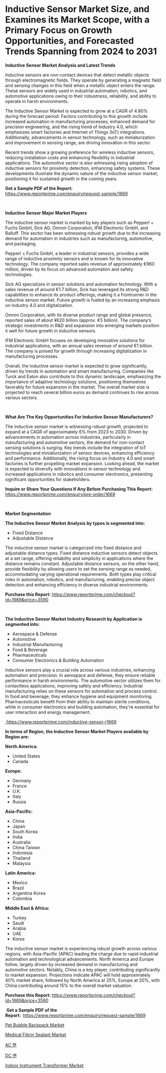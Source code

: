 <p><h1>Inductive Sensor Market Size, and Examines its Market Scope, with a Primary Focus on Growth Opportunities, and Forecasted Trends Spanning from 2024 to 2031</h1></p><p><strong>Inductive Sensor Market Analysis and Latest Trends</strong></p>
<p><p>Inductive sensors are non-contact devices that detect metallic objects through electromagnetic fields. They operate by generating a magnetic field and sensing changes in this field when a metallic object enters the range. These sensors are widely used in industrial automation, robotics, and automotive applications owing to their robustness, reliability, and ability to operate in harsh environments.</p><p>The Inductive Sensor Market is expected to grow at a CAGR of 4.80% during the forecast period. Factors contributing to this growth include increased automation in manufacturing processes, enhanced demand for precision engineering, and the rising trend of Industry 4.0, which emphasizes smart factories and Internet of Things (IoT) integrations. Additionally, advancements in sensor technology, such as miniaturization and improvement in sensing range, are driving innovation in this sector.</p><p>Recent trends show a growing preference for wireless inductive sensors, reducing installation costs and enhancing flexibility in industrial applications. The automotive sector is also witnessing rising adoption of inductive sensors for proximity detection, enhancing safety systems. These developments illustrate the dynamic nature of the inductive sensor market, positioning it for sustained growth in the coming years.</p></p>
<p><strong>Get a Sample PDF of the Report:&nbsp;</strong> <a href="https://www.reportprime.com/enquiry/request-sample/1669">https://www.reportprime.com/enquiry/request-sample/1669</a></p>
<p>&nbsp;</p>
<p><strong>Inductive Sensor Major Market Players</strong></p>
<p><p>The inductive sensor market is marked by key players such as Pepperl + Fuchs GmbH, Sick AG, Omron Corporation, IFM Electronic GmbH, and Balluff. This sector has been witnessing robust growth due to the increasing demand for automation in industries such as manufacturing, automotive, and packaging.</p><p>Pepperl + Fuchs GmbH, a leader in industrial sensors, provides a wide range of inductive proximity sensors and is known for its innovative technology. The company reported sales revenue of approximately €960 million, driven by its focus on advanced automation and safety technologies.</p><p>Sick AG specializes in sensor solutions and automation technology. With a sales revenue of around €1.7 billion, Sick has leveraged its strong R&D capabilities to enhance its product offerings, making it a frontrunner in the inductive sensor market. Future growth is fueled by an increasing emphasis on Industry 4.0 and digitalization.</p><p>Omron Corporation, with its diverse product range and global presence, reported sales of about ¥620 billion (approx. €5 billion). The company’s strategic investments in R&D and expansion into emerging markets position it well for future growth in inductive sensors.</p><p>IFM Electronic GmbH focuses on developing innovative solutions for industrial applications, with an annual sales revenue of around €1 billion. The company is poised for growth through increasing digitalization in manufacturing processes.</p><p>Overall, the inductive sensor market is expected to grow significantly, driven by trends in automation and smart manufacturing. Companies like Turck and Eaton also contribute to this dynamic landscape, emphasizing the importance of adaptive technology solutions, positioning themselves favorably for future expansion in the market. The overall market size is projected to reach several billion euros as demand continues to rise across various sectors.</p></p>
<p>&nbsp;</p>
<p><strong>What Are The Key Opportunities For Inductive Sensor Manufacturers?</strong></p>
<p><p>The inductive sensor market is witnessing robust growth, projected to expand at a CAGR of approximately 6% from 2023 to 2030. Driven by advancements in automation across industries, particularly in manufacturing and automotive sectors, the demand for non-contact sensing solutions is surging. Key trends include the integration of IoT technologies and miniaturization of sensor devices, enhancing efficiency and performance. Additionally, the rising focus on Industry 4.0 and smart factories is further propelling market expansion. Looking ahead, the market is expected to diversify with innovations in sensor technology and increased applications in robotics and consumer electronics, presenting significant opportunities for stakeholders.</p></p>
<p><strong>Inquire or Share Your Questions If Any Before Purchasing This Report:</strong> <a href="https://www.reportprime.com/enquiry/pre-order/1669">https://www.reportprime.com/enquiry/pre-order/1669</a></p>
<p>&nbsp;</p>
<p><strong>Market Segmentation</strong></p>
<p><strong>The Inductive Sensor Market Analysis by types is segmented into:</strong></p>
<p><ul><li>Fixed Distance</li><li>Adjustable Distance</li></ul></p>
<p><p>The inductive sensor market is categorized into fixed distance and adjustable distance types. Fixed distance inductive sensors detect objects at a set range, offering reliability and simplicity in applications where the distance remains constant. Adjustable distance sensors, on the other hand, provide flexibility by allowing users to set the sensing range as needed, accommodating varying operational requirements. Both types play critical roles in automation, robotics, and manufacturing, enabling precise object detection and enhancing efficiency in diverse industrial environments.</p></p>
<p><strong>Purchase this Report:&nbsp;</strong><a href="https://www.reportprime.com/checkout?id=1669&price=3590">https://www.reportprime.com/checkout?id=1669&price=3590</a></p>
<p>&nbsp;</p>
<p><strong>The Inductive Sensor Market Industry Research by Application is segmented into:</strong></p>
<p><ul><li>Aerospace & Defense</li><li>Automotive</li><li>Industrial Manufacturing</li><li>Food & Beverage</li><li>Pharmaceuticals</li><li>Consumer Electronics & Building Automation</li></ul></p>
<p><p>Inductive sensors play a crucial role across various industries, enhancing automation and precision. In aerospace and defense, they ensure reliable performance in harsh environments. The automotive sector utilizes them for contactless applications, improving safety and efficiency. Industrial manufacturing relies on these sensors for automation and process control. In food and beverage, they enhance hygiene and equipment monitoring. Pharmaceuticals benefit from their ability to maintain sterile conditions, while in consumer electronics and building automation, they're essential for user interaction and energy management.</p></p>
<p><a href="https://www.reportprime.com/inductive-sensor-r1669">&nbsp;https://www.reportprime.com/inductive-sensor-r1669</a></p>
<p><strong>In terms of Region, the Inductive Sensor Market Players available by Region are:</strong></p>
<p>
    <p> <strong> North America: </strong>
        <ul>
            <li>United States</li>
            <li>Canada</li>
        </ul>
        </p> 
    <p> <strong> Europe: </strong>
        <ul>
            <li>Germany</li>
            <li>France</li>
            <li>U.K.</li>
            <li>Italy</li>
            <li>Russia</li>
        </ul>
        </p> 
    <p> <strong> Asia-Pacific: </strong>
        <ul>
            <li>China</li>
            <li>Japan</li>
            <li>South Korea</li>
            <li>India</li>
            <li>Australia</li>
            <li>China Taiwan</li>
            <li>Indonesia</li>
            <li>Thailand</li>
            <li>Malaysia</li>
        </ul>
        </p> 
    <p> <strong> Latin America: </strong>
        <ul>
            <li>Mexico</li>
            <li>Brazil</li>
            <li>Argentina Korea</li>
            <li>Colombia</li>
        </ul>
        </p> 
    <p> <strong> Middle East & Africa: </strong>
        <ul>
            <li>Turkey</li>
            <li>Saudi</li>
            <li>Arabia</li>
            <li>UAE</li>
            <li>Korea</li>
        </ul>
    </p>
    </p>
<p><p>The inductive sensor market is experiencing robust growth across various regions, with Asia-Pacific (APAC) leading the charge due to rapid industrial automation and technological advancements. North America and Europe follow, largely driven by increased demand in manufacturing and automotive sectors. Notably, China is a key player, contributing significantly to market expansion. Projections indicate APAC will hold approximately 40% market share, followed by North America at 25%, Europe at 20%, with China contributing around 15% to the overall market valuation.</p></p>
<p><strong>Purchase this Report: </strong><a href="https://www.reportprime.com/checkout?id=1669&price=3590">https://www.reportprime.com/checkout?id=1669&price=3590</a></p>
<p>&nbsp;<strong>Get a Sample PDF of the Report:&nbsp;&nbsp;</strong><a href="https://www.reportprime.com/enquiry/request-sample/1669">https://www.reportprime.com/enquiry/request-sample/1669</a></p>
<p><strong></strong></p>
<p><p><a href="https://www.linkedin.com/pulse/pet-bubble-backpack-market-strategic-insights-product-evolution-4ujqf?trackingId=LGGRa3sbSd2bVETp7i4NMA%3D%3D">Pet Bubble Backpack Market</a></p><p><a href="https://medium.com/@gc37tmozie/medical-fibrin-sealant-market-global-market-insights-and-sales-trends-2024-to-2031-a5d9e24351d7">Medical Fibrin Sealant Market</a></p><p><a href="https://medium.com/@serenitywlt52/ac-%ED%8C%AC-%EC%8B%9C%EC%9E%A5%EC%9D%98-%EC%83%88%EB%A1%9C%EC%9A%B4-%EB%8F%99%ED%96%A5-2024%EB%85%84%EB%B6%80%ED%84%B0-2031%EB%85%84%EA%B9%8C%EC%A7%80%EC%9D%98-%EA%B8%80%EB%A1%9C%EB%B2%8C-%EC%A0%84%EB%A7%9D-%EB%B0%8F-%EB%AF%B8%EB%9E%98-%EC%A0%84%EB%A7%9D-d7da886266dc">AC 팬</a></p><p><a href="https://medium.com/@afsanamia652/%EA%B8%80%EB%A1%9C%EB%B2%8C-dc-%ED%8C%AC-%EC%8B%9C%EC%9E%A5-%EC%A0%90%EC%9C%A0%EC%9C%A8-%EB%B0%8F-%EC%84%B1%EC%9E%A5-%EA%B8%B0%ED%9A%8C-2024%EB%85%84%EB%B6%80%ED%84%B0-2031%EB%85%84%EA%B9%8C%EC%A7%80-12-9-%EC%9D%98-%EC%97%B0%ED%8F%89%EA%B7%A0-%EC%84%B1%EC%9E%A5%EB%A5%A0-cagr-%EB%A1%9C-%EC%84%B1%EC%9E%A5%ED%95%98%EB%8A%94-%EC%8B%9C%EC%9E%A5-%EA%B7%9C%EB%AA%A8-0ecc640336ba">DC 팬</a></p><p><a href="https://issuu.com/reportprime-2/docs/indoor-instrument-transformer-marke_994144bda6157e">Indoor Instrument Transformer Market</a></p></p>